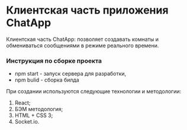 # Клиентская часть приложения ChatApp

Клиентская часть ChatApp: позволяет создавать комнаты и обмениваться сообщениями в режиме реального времени.

### Инструкция по сборке проекта

- npm start - запуск сервера для разработки,
- npm bulid - сборка билда

При создании используются следующие технологии и методологии:

1. React;
2. БЭМ методология;
3. HTML + CSS 3;
4. Socket.io.
